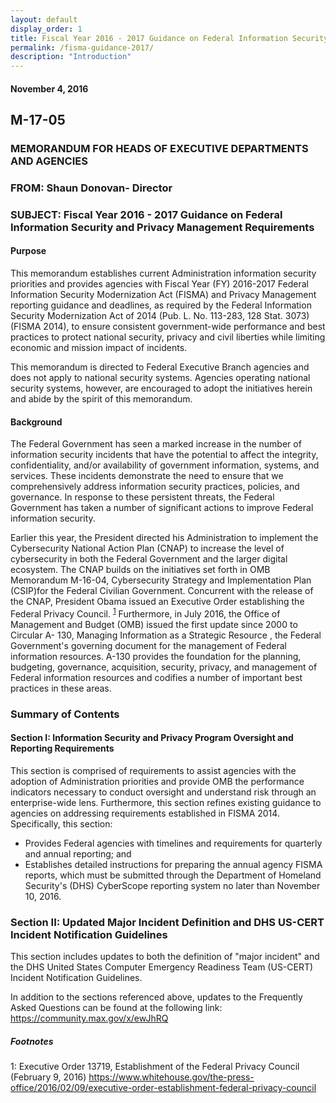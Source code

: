 ```yaml
---
layout: default
display_order: 1
title: Fiscal Year 2016 - 2017 Guidance on Federal Information Security and Privacy Management Requirements
permalink: /fisma-guidance-2017/
description: "Introduction"
---
```


#### November 4, 2016

## M-17-05  

### MEMORANDUM FOR HEADS OF EXECUTIVE DEPARTMENTS AND AGENCIES

### FROM: Shaun Donovan- Director 

### SUBJECT:	Fiscal Year 2016 - 2017 Guidance on Federal Information Security and Privacy Management Requirements

#### Purpose

This memorandum  establishes current Administration information security priorities and provides agencies with Fiscal Year (FY) 2016-2017 Federal Information Security Modernization Act (FISMA) and Privacy Management reporting guidance and deadlines, as required by the Federal Information Security Modernization Act of 2014 (Pub. L. No. 113-283, 128 Stat. 3073) (FISMA 2014), to ensure consistent government-wide performance and best practices to protect national security, privacy and civil liberties while limiting economic and mission impact of incidents.

This memorandum is directed to Federal Executive Branch agencies and does not apply to national security systems.  Agencies operating national security systems, however, are encouraged to adopt the initiatives herein and abide by the spirit of this memorandum.

#### Background

The Federal Government has seen a marked increase in the number of information security incidents that have the potential to affect the integrity, confidentiality, and/or availability of government information, systems, and services.  These incidents demonstrate the need to ensure that we comprehensively address information security practices, policies, and governance.  In response to these persistent threats, the Federal Government has taken a number of significant actions to improve Federal information security.

Earlier this year, the President directed his Administration to implement the Cybersecurity National Action Plan (CNAP) to increase the level of cybersecurity in both the Federal Government and the larger digital ecosystem.  The CNAP builds on the initiatives set forth in OMB Memorandum M-16-04, Cybersecurity Strategy and Implementation Plan (CSIP)for  the Federal Civilian Government.  Concurrent with the release of the CNAP, President Obama
issued an Executive Order establishing the Federal Privacy Council. <sup>[1](#myfootnote1)</sup>  Furthermore, in July 2016, the Office of Management and Budget (OMB) issued the first update since 2000 to Circular A- 130, Managing Information as a Strategic Resource , the Federal Government's governing document for the management of Federal information resources. A-130 provides the foundation for the planning, budgeting, governance, acquisition, security, privacy, and management of Federal information resources and codifies a number of important best practices in these areas.

### Summary of Contents

#### Section I:  Information Security and Privacy Program Oversight and Reporting Requirements
This section is comprised of requirements to assist agencies with the adoption of Administration priorities and provide OMB the performance indicators necessary to conduct oversight and understand risk through an enterprise-wide lens.  Furthermore, this section refines existing guidance to agencies on addressing requirements established in FISMA 2014.  Specifically, this section:

* Provides Federal agencies with timelines and requirements for quarterly and annual reporting; and
* Establishes detailed instructions for preparing the annual agency FISMA reports, which must be submitted through the Department of Homeland Security's (DHS) CyberScope reporting system no later than November 10, 2016.

### Section II: Updated Major Incident Definition and DHS US-CERT Incident Notification Guidelines
This section includes updates to both the definition of "major incident" and the DHS United States Computer Emergency Readiness Team (US-CERT) Incident Notification Guidelines.

In addition to the sections referenced above, updates to the Frequently Asked Questions can be found at the following link: https://community.max.gov/x/ewJhRQ

##### Footnotes
<a name="myfootnote1">1</a>: Executive Order 13719, Establishment of the Federal Privacy Council (February 9, 2016)
https://www.whitehouse.gov/the-press-office/2016/02/09/executive-order-establishment-federal-privacy-council
